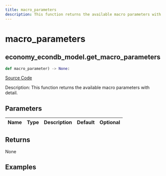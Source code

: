 ```yaml
---
title: macro_parameters
description: This function returns the available macro parameters with detail.
---
```

# macro_parameters

## economy_econdb_model.get_macro_parameters

```python
def macro_parameter) -> None:
```
[Source Code](https://github.com/OpenBB-finance/OpenBBTerminal/tree/main/openbb_terminal/economy/econdb_model.py#L624)

Description: This function returns the available macro parameters with detail.

## Parameters

| Name | Type | Description | Default | Optional |
| ---- | ---- | ----------- | ------- | -------- |

## Returns

None

## Examples

